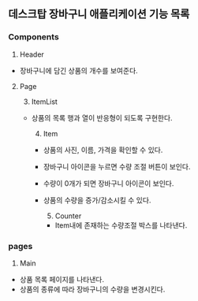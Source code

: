 ## 데스크탑 장바구니 애플리케이션 기능 목록

### Components

1. Header

- 장바구니에 담긴 상품의 개수를 보여준다.

2. Page

   3. ItemList

   - 상품의 목록 행과 열이 반응형이 되도록 구현한다.

     4. Item

     - 상품의 사진, 이름, 가격을 확인할 수 있다.
     - 장바구니 아이콘을 누르면 수량 조절 버튼이 보인다.
     - 수량이 0개가 되면 장바구니 아이콘이 보인다.
     - 상품의 수량을 증가/감소시킬 수 있다.

       5. Counter

       - Item내에 존재하는 수량조절 박스를 나타낸다.

### pages

1. Main

- 상품 목록 페이지를 나타낸다.
- 상품의 종류에 따라 장바구니의 수량을 변경시킨다.
